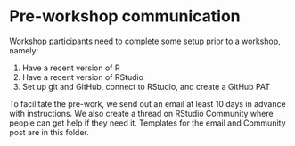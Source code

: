 # Pre-workshop communication

Workshop participants need to complete some setup prior to a workshop, namely: 

1. Have a recent version of R
2. Have a recent version of RStudio
3. Set up git and GitHub, connect to RStudio, and create a GitHub PAT

To facilitate the pre-work, we send out an email at least 10 days in advance
with instructions. We also create a thread on RStudio Community where people can
get help if they need it. Templates for the email and Community post are in this
folder.
